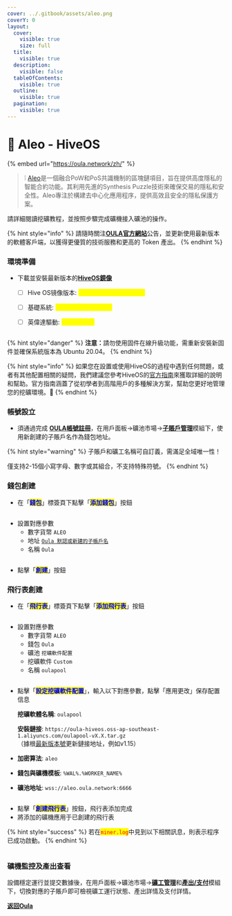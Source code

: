 ```yaml
---
cover: ../.gitbook/assets/aleo.png
coverY: 0
layout:
  cover:
    visible: true
    size: full
  title:
    visible: true
  description:
    visible: false
  tableOfContents:
    visible: true
  outline:
    visible: true
  pagination:
    visible: true
---
```


# 🤖 Aleo - HiveOS

{% embed url="https://oula.network/zh/" %}

> &#x20;❕ [Aleo](https://www.aleo.org/)是一個融合PoW和PoS共識機制的區塊鏈項目，旨在提供高度隱私的智能合約功能。其利用先進的Synthesis Puzzle技術來確保交易的隱私和安全性。Aleo專注於構建去中心化應用程序，提供高效且安全的隱私保護方案。



請詳細閱讀挖礦教程，並按照步驟完成礦機接入礦池的操作。

{% hint style="info" %}
請隨時關注[**OULA官方網站**](https://oula.network/zh)公告，並更新使用最新版本的軟體客戶端，以獲得更優質的技術服務和更高的 Token 產出。
{% endhint %}



### 環境準備

*   下載並安裝最新版本的[**HiveOS鏡像**](https://hiveon.com/zh/install/)

    * [ ] Hive OS镜像版本: <mark style="color:yellow;">HiveOS-0.6-227-stable</mark>
    * [ ] 基礎系統: <mark style="color:yellow;">Ubuntu 20.04.6 LTS</mark>
    * [ ] 英偉達驅動: <mark style="color:yellow;">v535.171.04</mark>



    <figure><img src="../.gitbook/assets/image (4).png" alt=""><figcaption></figcaption></figure>

{% hint style="danger" %}
**注意：**&#x8ACB;勿使用固件在線升級功能，需重新安裝新固件並確保系統版本為 Ubuntu 20.04。
{% endhint %}

{% hint style="info" %}
如果您在設置或使用HiveOS的過程中遇到任何問題，或者有其他配置相關的疑問，我們建議您參考HiveOS的[官方指南](https://hiveon.com/knowledge-base/guides/)來獲取詳細的說明和幫助。官方指南涵蓋了從初學者到高階用戶的多種解決方案，幫助您更好地管理您的挖礦環境。📘
{% endhint %}

### 帳號設立

* 須通過完成 [**OULA帳號註冊**](https://oula.network/zh/register)，在用戶面板→礦池市場→[**子賬戶管理**](https://oula.network/zh/pool/manager?tab=subAccount)模組下，使用新創建的子賬戶名作為錢包地址。

{% hint style="warning" %}
子賬戶和礦工名稱可自訂義，需滿足全域唯一性！&#x20;

僅支持2-15個小寫字母、數字或其組合，不支持特殊符號。
{% endhint %}

### &#x20;錢包創建

* 在「<mark style="color:blue;">**錢包**</mark>」標簽頁下點擊「<mark style="color:blue;">**添加錢包**</mark>」按鈕

<figure><img src="../.gitbook/assets/image (6).png" alt=""><figcaption></figcaption></figure>

* 設置對應參數
  * 數字貨幣 `ALEO`
  * 地址 [`Oula 默認或新建的子帳戶名`](https://oula.network/zh/pool/manager?tab=subAccount)&#x20;
  * 名稱 `Oula`&#x20;

<figure><img src="../.gitbook/assets/image (9).png" alt=""><figcaption></figcaption></figure>

* 點擊「<mark style="color:blue;">**創建**</mark>」按鈕

### 飛行表創建

* 在「<mark style="color:blue;">**飛行表**</mark>」標簽頁下點擊「<mark style="color:blue;">**添加飛行表**</mark>」按鈕

<figure><img src="../.gitbook/assets/image (8).png" alt=""><figcaption></figcaption></figure>

* 設置對應參數
  * 數字貨幣 `ALEO`
  * 錢包 `Oula`
  * 礦池 `挖礦軟件配置`
  * 挖礦軟件 `Custom`
  * 名稱 `oulapool`

<figure><img src="../.gitbook/assets/image (10).png" alt=""><figcaption></figcaption></figure>

*   點擊「<mark style="color:blue;">**設定挖礦軟件配置**</mark>」，輸入以下對應參數，點擊「應用更改」保存配置信息

    **挖礦軟體名稱**: `oulapool`

    **安裝鏈接**: `https://oula-hiveos.oss-ap-southeast-1.aliyuncs.com/oulapool-vX.X.tar.gz`\
    （據根[最新版本號](https://github.com/oula-network/aleo/releases)更新鏈接地址，例如v1.15）
* **加密算法**: `aleo`
* **錢包與礦機模板**: `%WAL%.%WORKER_NAME%`
* **礦池地址**: `wss://aleo.oula.network:6666`

<figure><img src="../.gitbook/assets/image (3).png" alt=""><figcaption></figcaption></figure>

* 點擊「<mark style="color:blue;">**創建飛行表**</mark>」按鈕，飛行表添加完成
* 將添加的礦機應用于已創建的飛行表

{% hint style="success" %}
若在<mark style="color:red;">`miner.log`</mark>中見到以下相關訊息，則表示程序已成功啟動。
{% endhint %}

<figure><img src="../.gitbook/assets/image (1).png" alt=""><figcaption></figcaption></figure>

### 礦機監控及產出查看

設備穩定運行並提交數據後，在用戶面板→礦池市場→[**礦工管理**](http://192.168.1.51/zh/pool/manager?tab=miner)和[**產出/支付**](http://192.168.1.51/zh/pool/manager?tab=output)模組下，切換對應的子賬戶即可檢視礦工運行狀態、產出詳情及支付詳情。





[**返回Oula**](https://oula.network/zh/login)
